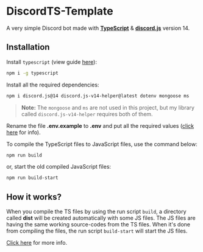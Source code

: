 # DiscordTS-Template
A very simple Discord bot made with [**TypeScript**](https://www.typescriptlang.org/) & [**discord.js**](https://npmjs.com/package/discord.js) version 14.

## Installation
Install `typescript` (view guide [here](https://www.typescriptlang.org/download)):

```sh
npm i -g typescript
```

Install all the required dependencies:

```sh
npm i discord.js@14 discord.js-v14-helper@latest dotenv mongoose ms
```

> **Note:** The `mongoose` and `ms` are not used in this project, but my library called `discord.js-v14-helper` requires both of them.

Rename the file **.env.example** to **.env** and put all the required values ([click here](https://www.npmjs.com/package/dotenv#Usage) for info).

To compile the TypeScript files to JavaScript files, use the command below:

```sh
npm run build
```

or, start the old compiled JavaScript files:

```sh
npm run build-start
```

## How it works?
When you compile the TS files by using the run script `build`, a directory called **dist** will be created automatically with some JS files. The JS files are having the same working source-codes from the TS files. When it's done from compiling the files, the run script `build-start` will start the JS files.

[Click here](https://www.geeksforgeeks.org/how-typescript-compilation-works/) for more info.
